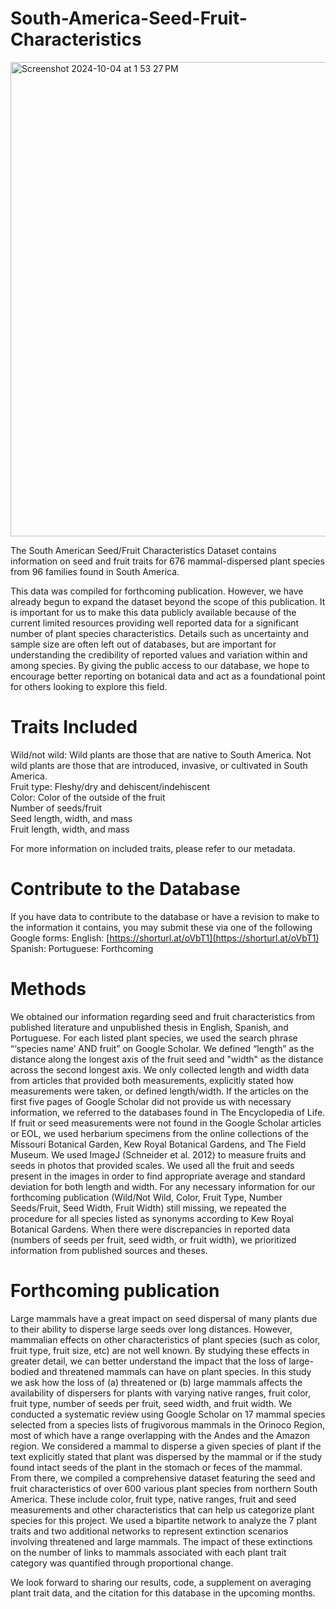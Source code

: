 # South-America-Seed-Fruit-Characteristics
<img width="759" alt="Screenshot 2024-10-04 at 1 53 27 PM" src="https://github.com/user-attachments/assets/539b46ce-ea19-49d1-837b-daec7b87ca51">

The South American Seed/Fruit Characteristics Dataset contains information on seed and fruit traits for 676 mammal-dispersed plant species from 96 families found in South America. 

This data was compiled for forthcoming publication. However, we have already begun to expand the dataset beyond the scope of this publication. It is important for us to make this data publicly available because of the current limited resources providing well reported data for a significant number of plant species characteristics. Details such as uncertainty and sample size are often left out of databases, but are important for understanding the credibility of reported values and variation within and among species. By giving the public access to our database, we hope to encourage better reporting on botanical data and act as a foundational point for others looking to explore this field.

# Traits Included
Wild/not wild: Wild plants are those that are native to South America. Not wild plants are those that are introduced, invasive, or cultivated in South America.  
Fruit type: Fleshy/dry and dehiscent/indehiscent  
Color: Color of the outside of the fruit  
Number of seeds/fruit  
Seed length, width, and mass  
Fruit length, width, and mass

For more information on included traits, please refer to our metadata.

# Contribute to the Database
If you have data to contribute to the database or have a revision to make to the information it contains, you may submit these via one of the following Google forms:
English: [https://shorturl.at/oVbT1](https://shorturl.at/oVbT1)
Spanish: 
Portuguese: Forthcoming

# Methods
We obtained our information regarding seed and fruit characteristics from published literature and unpublished thesis in English, Spanish, and Portuguese. For each listed plant species, we used  the search phrase “‘species name’ AND fruit” on Google Scholar. We defined “length” as the distance along the longest axis of the fruit seed and "width" as the distance across the second longest axis. We only collected length and width data from articles that provided both measurements, explicitly stated how measurements were taken, or defined length/width. If the articles on the first five pages of Google Scholar did not provide us with necessary information, we referred to the databases found in The Encyclopedia of Life. If fruit or seed measurements were not found in the Google Scholar articles or EOL, we used herbarium specimens from the online collections of the Missouri Botanical Garden, Kew Royal Botanical Gardens, and The Field Museum. We used ImageJ (Schneider et al. 2012) to measure fruits and seeds in photos that provided scales. We used all the fruit and seeds present in the images in order to find appropriate average and standard deviation for both length and width. For any necessary information for our forthcoming publication (Wild/Not Wild, Color, Fruit Type, Number Seeds/Fruit, Seed Width, Fruit Width) still missing, we repeated the procedure for all species listed as synonyms according to Kew Royal Botanical Gardens. When there were discrepancies in reported data (numbers of seeds per fruit, seed width, or fruit width), we prioritized information from published sources and theses. 

# Forthcoming publication
Large mammals have a great impact on seed dispersal of many plants due to their ability to disperse large seeds over long distances. However, mammalian effects on other characteristics of plant species (such as color, fruit type, fruit size, etc)  are not well known. By studying these effects in greater detail, we can better understand the impact that the loss of large-bodied and threatened mammals can have on plant species. In this study we ask how the loss of (a) threatened or (b) large mammals affects the availability of dispersers for plants with varying native ranges, fruit color, fruit type, number of seeds per fruit, seed width, and fruit width. We conducted a systematic review using Google Scholar on 17 mammal species selected from a species lists of frugivorous mammals in the Orinoco Region, most of which have a range overlapping with the Andes and the Amazon region. We considered a mammal to disperse a given species of plant if the text explicitly stated that plant was dispersed by the mammal or if the study found intact seeds of the plant in the stomach or feces of the mammal. From there, we compiled a comprehensive dataset featuring the seed and fruit characteristics of over 600 various plant species from northern South America. These include color, fruit type,  native ranges,  fruit and seed measurements and other characteristics that can help us categorize  plant species for this project. We used a bipartite network to analyze the 7 plant traits and two additional networks to represent extinction scenarios involving threatened and large mammals. The impact of these extinctions on the number of links to mammals associated with each plant trait category was quantified through proportional change. 

We look forward to sharing our results, code, a supplement on averaging plant trait data, and the citation for this database in the upcoming months.

